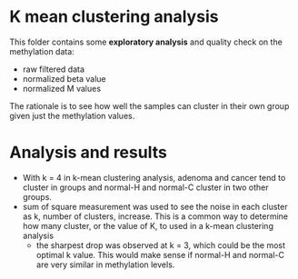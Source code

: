 
# K mean clustering analysis 

This folder contains some __exploratory analysis__ and quality check on the methylation data: 
- raw filtered data
- normalized beta value 
- normalized M values

The rationale is to see how well the samples can cluster in their own group given just the methylation values. 

# Analysis and results 
- With k = 4 in k-mean clustering analysis, adenoma and cancer tend to cluster in groups and normal-H and normal-C cluster in two other groups. 
- sum of square measurement was used to see the noise in each cluster as k, number of clusters, increase. This is a common way to determine how many cluster, or the value of K, to used in a k-mean clustering analysis
	- the sharpest drop was observed at k = 3, which could be the most optimal k value. This would make sense if normal-H and normal-C are very similar in methylation levels. 
